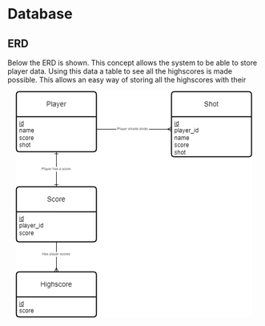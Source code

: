 # Database

## ERD
Below the ERD is shown. This concept allows the system to be able to store player data. Using this data a table to see all the highscores is made possible. This allows an easy way of storing all the highscores with their 
<div align="center">
  <img src="../assets/ERD.drawio.png" alt="logo">
</div>
